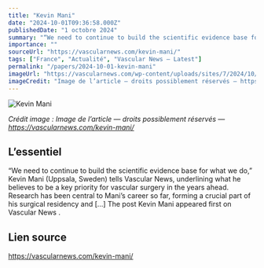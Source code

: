 ```yaml
---
title: "Kevin Mani"
date: "2024-10-01T09:36:58.000Z"
publishedDate: "1 octobre 2024"
summary: "“We need to continue to build the scientific evidence base for what we do,” Kevin Mani (Uppsala, Sweden) tells Vascular News, underlining what he believes to be a key priority for vascular surgery in the years ahead. Research has been central to Mani’s career so far, forming a crucial part of his surgical residency and [&#8230;] The post Kevin Mani appeared first on Vascular News ."
importance: ""
sourceUrl: "https://vascularnews.com/kevin-mani/"
tags: ["France", "Actualité", "Vascular News — Latest"]
permalink: "/papers/2024-10-01-kevin-mani"
imageUrl: "https://vascularnews.com/wp-content/uploads/sites/7/2024/10/Prof-Mani-fin--1024x945.jpg"
imageCredit: "Image de l’article — droits possiblement réservés — https://vascularnews.com/kevin-mani/"
---
```


![Kevin Mani](https://vascularnews.com/wp-content/uploads/sites/7/2024/10/Prof-Mani-fin--1024x945.jpg)

*Crédit image : Image de l’article — droits possiblement réservés — https://vascularnews.com/kevin-mani/*

## L’essentiel

“We need to continue to build the scientific evidence base for what we do,” Kevin Mani (Uppsala, Sweden) tells Vascular News, underlining what he believes to be a key priority for vascular surgery in the years ahead. Research has been central to Mani’s career so far, forming a crucial part of his surgical residency and [&#8230;] The post Kevin Mani appeared first on Vascular News .

## Lien source

https://vascularnews.com/kevin-mani/
